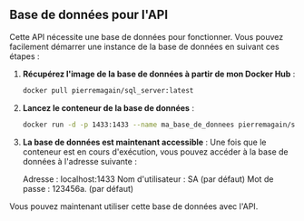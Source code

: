 ## Base de données pour l'API

Cette API nécessite une base de données pour fonctionner. Vous pouvez facilement démarrer une instance de la base de données en suivant ces étapes :

1. **Récupérez l'image de la base de données à partir de mon Docker Hub** :
   ```bash
   docker pull pierremagain/sql_server:latest
   
2. **Lancez le conteneur de la base de données** :
   ```bash
   docker run -d -p 1433:1433 --name ma_base_de_donnees pierremagain/sql_server:latest

3. **La base de données est maintenant accessible** :
  Une fois que le conteneur est en cours d'exécution, vous pouvez accéder à la base de données à l'adresse suivante :
  
      Adresse : localhost:1433
      Nom d'utilisateur : SA (par défaut)
      Mot de passe : 123456a. (par défaut)

   
Vous pouvez maintenant utiliser cette base de données avec l'API.
